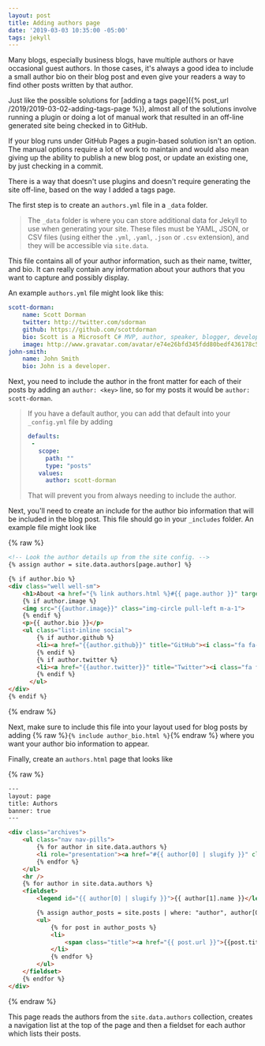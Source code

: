 ```yaml
---
layout: post
title: Adding authors page
date: '2019-03-03 10:35:00 -05:00'
tags: jekyll
---
```


Many blogs, especially business blogs, have multiple authors or have occasional guest authors. In those cases, it's always a good idea to include a small author bio on their blog post and even give your readers a way to find other posts written by that author.

Just like the possible solutions for [adding a tags page]({% post_url /2019/2019-03-02-adding-tags-page %}), almost all of the solutions involve running a plugin or doing a lot of manual work that resulted in an off-line generated site being checked in to GitHub.

If your blog runs under GitHub Pages a pugin-based solution isn't an option. The manual options require a lot of work to maintain and would also mean giving up the ability to publish a new blog post, or update an existing one, by just checking in a commit.

There is a way that doesn't use plugins and doesn't require generating the site off-line, based on the way I added a tags page.

The first step is to create an `authors.yml` file in a `_data` folder. 

> The `_data` folder is where you can store additional data for Jekyll to use when generating your site. These files must be YAML, JSON, or CSV files (using either the `.yml`, `.yaml`, `.json` or `.csv` extension), and they will be accessible via `site.data`.

This file contains all of your author information, such as their name, twitter, and bio. It can really contain any information about your authors that you want to capture and possibly display.

An example `authors.yml` file might look like this:

```yml
scott-dorman:
    name: Scott Dorman
    twitter: http://twitter.com/sdorman
    github: https://github.com/scottdorman
    bio: Scott is a Microsoft C# MVP, author, speaker, blogger, developer, and entrepreneur.
    image: http://www.gravatar.com/avatar/e74e26bfd345fdd80bedf436178c5829?s=80
john-smith:
    name: John Smith
    bio: John is a developer.
```

Next, you need to include the author in the front matter for each of their posts by adding an `author: <key>` line, so for my posts it would be `author: scott-dorman`.

> If you have a default author, you can add that default into your `_config.yml` file by adding
>```yml
>defaults:
>  -
>    scope:
>      path: ""
>      type: "posts"
>    values:
>      author: scott-dorman
>```
> That will prevent you from always needing to include the author.

Next, you'll need to create an include for the author bio information that will be included in the blog post. This file should go in your `_includes` folder. An example file might look like

{% raw %}
```html
<!-- Look the author details up from the site config. -->
{% assign author = site.data.authors[page.author] %}

{% if author.bio %}
<div class="well well-sm">
    <h1>About <a href="{% link authors.html %}#{{ page.author }}" target="_blank">{{ author.name }}</a>{{author.name}}</h1>
    {% if author.image %}
    <img src="{{author.image}}" class="img-circle pull-left m-a-1">
    {% endif %}
    <p>{{ author.bio }}</p>
    <ul class="list-inline social">
        {% if author.github %}
        <li><a href="{{author.github}}" title="GitHub"><i class="fa fa-github fa-1x"></i></a></li>
        {% endif %}
        {% if author.twitter %}
        <li><a href="{{author.twitter}}" title="Twitter"><i class="fa fa-twitter fa-1x"></i></a></li>
        {% endif %}
      </ul>
</div>
{% endif %}

```
{% endraw %}

Next, make sure to include this file into your layout used for blog posts by adding {% raw %}`{% include author_bio.html %}`{% endraw %} where you want your author bio information to appear.

Finally, create an `authors.html` page that looks like

{% raw %}
```html
---
layout: page
title: Authors
banner: true
---

<div class="archives">
    <ul class="nav nav-pills">
        {% for author in site.data.authors %}
        <li role="presentation"><a href="#{{ author[0] | slugify }}" class="post-tag">{{ author[1].name }}</a></li>
        {% endfor %}
    </ul>
    <hr />
    {% for author in site.data.authors %}
    <fieldset>
        <legend id="{{ author[0] | slugify }}">{{ author[1].name }}</legend>

        {% assign author_posts = site.posts | where: "author", author[0] %}
        <ul>
            {% for post in author_posts %}
            <li>
                <span class="title"><a href="{{ post.url }}">{{post.title}}</a></span>
            </li>
            {% endfor %}
        </ul>
    </fieldset>
    {% endfor %}
</div>
```
{% endraw %}

This page reads the authors from the `site.data.authors` collection, creates a navigation list at the top of the page and then a fieldset for each author which lists their posts.

